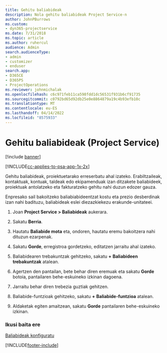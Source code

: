 ```yaml
---
title: Gehitu baliabideak
description: Nola gehitu baliabideak Project Service-n
author: JohnPBurrows
ms.custom:
- dyn365-projectservice
ms.date: 7/31/2018
ms.topic: article
ms.author: ruhercul
audience: Admin
search.audienceType:
- admin
- customizer
- enduser
search.app:
- D365CE
- D365PS
- ProjectOperations
ms.reviewer: johnmichalak
ms.openlocfilehash: c6c971feb11ca598fdd1dc56531f931b6cf91735
ms.sourcegitcommit: c0792bd65d92db25e0e8864879a19c4b93efb10c
ms.translationtype: MT
ms.contentlocale: eu-ES
ms.lasthandoff: 04/14/2022
ms.locfileid: "8575933"
---
```

# <a name="add-resources-project-service"></a>Gehitu baliabideak (Project Service)

[!include [banner](../includes/psa-now-project-operations.md)]

[!INCLUDE[cc-applies-to-psa-app-1x-2x](../includes/cc-applies-to-psa-app-1x-2x.md)]

Gehitu baliabideak, proiektuetarako erreserbatu ahal izateko. Erabiltzaileak, kontaktuak, kontuak, taldeak edo ekipamenduak izan ditzakete baliabideek, proiektuak antolatzeko eta fakturatzeko gehitu nahi duzun edozer gauza.  
  
Enpresako sail bakoitzeko baliabiabideentzat kostu eta prezio desberdinak izan nahi badituzu, baliabideak eslei diezazkiekezu erakunde-unitateei.  
  
1.  Joan **Project Service > Baliabideak** aukerara.  
  
2.  Sakatu **Berria**.  
  
3.  Hautatu **Baliabide mota** eta, ondoren, hautatu eremu bakoitzera nahi dituzun ezarpenak.  
  
4.  Sakatu **Gorde**, erregistroa gordetzeko, editatzen jarraitu ahal izateko.  
  
5.  Baliabidearen trebakuntzak gehitzeko, sakatu **+** **Baliabideen trebakuntzak** atalean.  
  
6.  Agertzen den pantailan, bete behar diren eremuak eta sakatu **Gorde** botoia, pantailaren behe-eskuineko izkinan dagoena.  
  
7.  Jarraitu behar diren trebezia guztiak gehitzen.  
  
8.  Baliabide-funtzioak gehitzeko, sakatu **+** **Baliabide-funtzioa** atalean.  
  
9. Aldaketak egiten amaitzean, sakatu **Gorde** pantailaren behe-eskuineko izkinan.  
  
### <a name="see-also"></a>Ikusi baita ere  
 [Baliabideak konfiguratu](../psa/set-up-resources.md)


[!INCLUDE[footer-include](../includes/footer-banner.md)]
